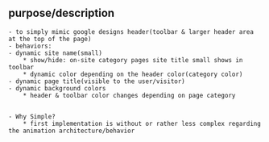 ## purpose/description
    - to simply mimic google designs header(toolbar & larger header area at the top of the page)
    - behaviors:
    - dynamic site name(small)
        * show/hide: on-site category pages site title small shows in toolbar
        * dynamic color depending on the header color(category color)
    - dynamic page title(visible to the user/visitor)
    - dynamic background colors
        * header & toolbar color changes depending on page category


    - Why Simple?
        * first implementation is without or rather less complex regarding the animation architecture/behavior
